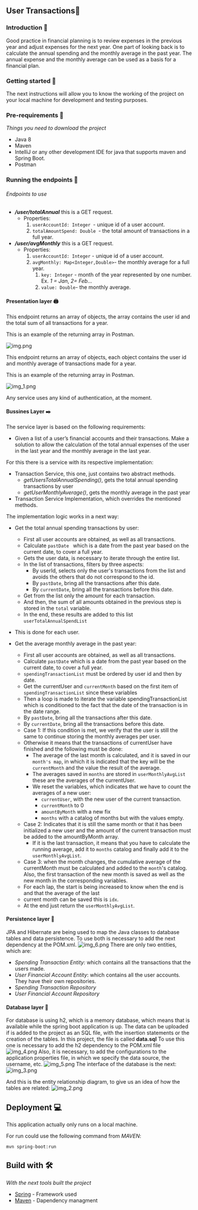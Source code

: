## User Transactions🧮

### Introduction 📝

Good practice in financial planning is to review expenses in the previous year and adjust expenses for the next year.
One part of looking back is to calculate the annual spending and the monthly average in the past year.
The annual expense and the monthly average can be used as a basis for a financial plan.

### Getting started 🚀

The next instructions will allow you to know the working of the project on your local machine for development and testing purposes.

### Pre-requirements 📖

_Things you need to download the project_

* Java 8
* Maven
* IntelliJ or any other development IDE for java that supports maven and Spring Boot.
* Postman

### Running the endpoints 📮

###### Endpoints to use

* ***/user/totalAnnual*** this is a GET request.
  * Properties:
    1. `userAccountId: Integer `-  unique id of a user account.
    2. `totalAmountSpend: Double `- the total amount of transactions in a full year.
* ***/user/avgMonthly*** this is a GET request.
  * Properties:
    1. `userAccountId: Integer` -  unique id of a user account.
    2. `avgMonthly: Map<Integer,Double>`- the monthly average for a full year.
       1. `key: Integer` - month of the year represented by one number. Ex. *1 = Jan*, *2= Feb*...
       2. `value: Double`- the monthly average.

#### Presentation layer 🖨️

This endpoint returns an array of objects, the array contains the user id and the total sum of all transactions for a year.

This is an example of the returning array in Postman.

![img.png](img.png)

This endpoint returns an array of objects, each object contains the user id and monthly average of transactions made for a year.

This is an example of the returning array in Postman.

![img_1.png](img_1.png)

Any service uses any kind of authentication, at the moment.

#### Bussines Layer ✒️

The service layer is based on the following requirements:

* Given a list of a user’s financial accounts and their transactions.
  Make a solution to allow the calculation of the total annual expenses of
  the user in the last year and the monthly average in the last year.

For this there is a service with its respective implementation:

* Transaction Service, this one, just contains two abstract methods.
  * *getUsersTotalAnnualSpending()*, gets the total annual spending transactions by user
  * *getUserMonthlyAverage()*,  gets the monthly average in the past year
* Transaction Service Implementation, which overrides the mentioned methods.

The implementation logic works in a next way:

* Get the total annual spending transactions by user:

  * First all user accounts are obtained, as well as all transactions.
  * Calculate `pastDate ` which is a date from the past year based on the current date, to cover a full year.
  * Gets the user data, is necessary to iterate through the entire list.
  * In the list of transactions, filters by three aspects:
    * By userId,
      selects only the user's transactions from the list and avoids the others that do not correspond to the id.
    * By `pastDate`, bring all the transactions after this date.
    * By `currentDate`, bring all the transactions before this date.
  * Get from the list only the amount for each transaction.
  * And then, the sum of all amounts obtained in the previous step is stored in the `total` variable.
  * In the end, these results are added to this list `userTotalAnnualSpendList`
* This is done for each user.
* Get the average monthly average in the past year:

  * First all user accounts are obtained, as well as all transactions.
  * Calculate `pastDate` which is a date from the past year based on the current date, to cover a full year.
  * `spendingTransactionList` must be ordered by user id and then by date.
  * Get the currentUser and `currentMonth` based on the first item of `spendingTransactionList` since these variables
  * Then a loop is made to iterate the variable spendingTransactionList which is conditioned to the fact that the date
    of the transaction is in the date range.
  * By `pastDate`, bring all the transactions after this date.
  * By `currentDate`, bring all the transactions before this date.
  * Case 1: If this condition is met, we verify that the user is still
    the same to continue storing the monthly averages per user.
  * Otherwise it means that the transactions of currentUser have finished and the following must be done:
    * The average of the last month is calculated, and it is saved in our `month's map`, in which it is indicated that
      the key will be the `currentMonth` and the value the result of the average.
    * The averages saved in `months` are stored in `userMonthlyAvgList`
      these are the averages of the currentUser.
    * We reset the variables, which indicates that we have to  count the averages of a new user:
      * `currentUser`, with the new user of the current transaction.
      * `currentMonth` to 0
      * `amountByMonth` with a new fix
      * `months` with a catalog of months but with the values empty.
  * Case 2: Indicates that it is still the same month or that it has been initialized a new user and the amount of
    the current transaction must be added to the amountByMonth array.
    * If it is the last transaction, it means that you have to calculate the
      running average, add it to `months` catalog and finally add it to the `userMonthlyAvgList`.
  * Case 3: when the month changes, the cumulative average of the currentMonth must be calculated and added to the
    `month`'s catalog. Also, the first transaction of the new month is saved as well as the new month
    in the corresponding variables.
  * For each lap, the start is being increased to know when the end is and that the average of the last
  * current month can be saved this is `idx`.
  * At the end just return the `userMonthlyAvgList`.

#### Persistence layer 🔁

JPA and Hibernate are being used to map the Java classes to database tables and data persistence.
To use both is necessary to add the next dependency at the POM.xml.
![img_6.png](img_6.png)
There are only two entities, which are:

* *Spending Transaction Entity:* which contains all the transactions that the users made.
* *User Financial Account Entity*: which contains all the user accounts.
  They have their own repositories.
* S*pending Transaction Repository*
* *User Financial Account Repository*

#### Database layer 💾

For database is using h2, which is a memory database, which means that is available
while the spring boot application is up.
The data can be uploaded if is added to the project as an SQL file, with the insertion statements or the
creation of the tables. In this project, the file is called **data.sql**
To use this one is necessary to add the h2 dependency to the POM.xml file
![img_4.png](img_4.png)
Also, it is necessary, to add the configurations to the application properties file, in which we specify the data source, the username, etc.
![img_5.png](img_5.png)
The interface of the database is the next:
![img_3.png](img_3.png)

And this is the entity relationship diagram, to give us an idea of how the tables are related:
![img_2.png](img_2.png)

## Deployment 💻

This application actually only runs on a local machine.

For run could use the following command from *MAVEN*:

`mvn spring-boot:run`

## Build with 🛠️

_With the next tools built the project_

* [Spring](https://start.spring.io/) - Framework used
* [Maven](https://maven.apache.org/) - Dapendency managment
